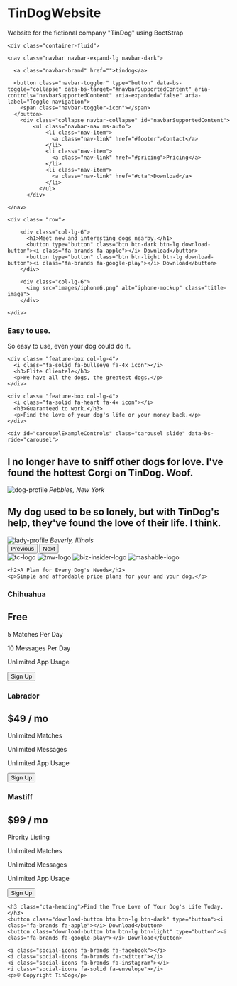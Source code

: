 # TinDogWebsite
Website for the fictional company "TinDog" using BootStrap
<!DOCTYPE html>
<html>

<head>
  <meta charset="utf-8">
  <title>TinDog</title>
  <!-- Google Fonts -->
  <link rel="preconnect" href="https://fonts.googleapis.com">
  <link rel="preconnect" href="https://fonts.gstatic.com" crossorigin>
  <link href="https://fonts.googleapis.com/css2?family=Montserrat&family=Staatliches&family=Titan+One&family=Ubuntu&display=swap" rel="stylesheet">
  <!-- CSS Stylsheets -->
  <link href="https://cdn.jsdelivr.net/npm/bootstrap@5.2.0-beta1/dist/css/bootstrap.min.css" rel="stylesheet" integrity="sha384-0evHe/X+R7YkIZDRvuzKMRqM+OrBnVFBL6DOitfPri4tjfHxaWutUpFmBp4vmVor" crossorigin="anonymous">
  <link rel="stylesheet" href="css/styles.css">
  <!-- FontAwesome -->
  <script src="https://kit.fontawesome.com/2f61c3e057.js" crossorigin="anonymous"></script>
  <!-- BootStrap -->
  <script src="https://cdn.jsdelivr.net/npm/bootstrap@5.2.0-beta1/dist/js/bootstrap.bundle.min.js" integrity="sha384-pprn3073KE6tl6bjs2QrFaJGz5/SUsLqktiwsUTF55Jfv3qYSDhgCecCxMW52nD2" crossorigin="anonymous"></script>
  <script src="https://cdn.jsdelivr.net/npm/@popperjs/core@2.11.5/dist/umd/popper.min.js" integrity="sha384-Xe+8cL9oJa6tN/veChSP7q+mnSPaj5Bcu9mPX5F5xIGE0DVittaqT5lorf0EI7Vk" crossorigin="anonymous"></script>
<script src="https://cdn.jsdelivr.net/npm/bootstrap@5.2.0-beta1/dist/js/bootstrap.min.js" integrity="sha384-kjU+l4N0Yf4ZOJErLsIcvOU2qSb74wXpOhqTvwVx3OElZRweTnQ6d31fXEoRD1Jy" crossorigin="anonymous"></script>
</head>

<body>

  <section id="title">

    <div class="container-fluid">

    <nav class="navbar navbar-expand-lg navbar-dark">

      <a class="navbar-brand" href="">tindog</a>

      <button class="navbar-toggler" type="button" data-bs-toggle="collapse" data-bs-target="#navbarSupportedContent" aria-controls="navbarSupportedContent" aria-expanded="false" aria-label="Toggle navigation">
        <span class="navbar-toggler-icon"></span>
      </button>
        <div class="collapse navbar-collapse" id="navbarSupportedContent">
            <ul class="navbar-nav ms-auto">
                <li class="nav-item">
                  <a class="nav-link" href="#footer">Contact</a>
                </li>
                <li class="nav-item">
                  <a class="nav-link" href="#pricing">Pricing</a>
                </li>
                <li class="nav-item">
                  <a class="nav-link" href="#cta">Download</a>
                </li>
              </ul>
          </div>

    </nav>

    <div class= "row">

        <div class="col-lg-6">
          <h1>Meet new and interesting dogs nearby.</h1>
          <button type="button" class="btn btn-dark btn-lg download-button"><i class="fa-brands fa-apple"></i> Download</button>
          <button type="button" class="btn btn-light btn-lg download-button"><i class="fa-brands fa-google-play"></i> Download</button>
        </div>
        
        <div class="col-lg-6">
          <img src="images/iphone6.png" alt="iphone-mockup" class="title-image">
        </div>

    </div>

</div>
  </section>




  <!-- Features -->

  <section id="features">

  <div class="row">
    <div class= "feature-box col-lg-4">
      <i class="fa-solid fa-circle-check fa-4x icon"></i>
      <h3>Easy to use.</h3>
      <p>So easy to use, even your dog could do it.</p>
    </div>

    <div class= "feature-box col-lg-4">
      <i class="fa-solid fa-bullseye fa-4x icon"></i>
      <h3>Elite Clientele</h3>
      <p>We have all the dogs, the greatest dogs.</p>
    </div>

    <div class= "feature-box col-lg-4">
      <i class="fa-solid fa-heart fa-4x icon"></i>
      <h3>Guaranteed to work.</h3>
      <p>Find the love of your dog's life or your money back.</p>
    </div>
  </div>


  </section>


  <!-- Testimonials -->

  <section id="testimonials">

    <div id="carouselExampleControls" class="carousel slide" data-bs-ride="carousel">
  <div class="carousel-inner">
    <div class="carousel-item active">
      <h2>I no longer have to sniff other dogs for love. I've found the hottest Corgi on TinDog. Woof.</h2>
      <img class="testimonial-image" src="images/dog-img.jpg" alt="dog-profile">
      <em>Pebbles, New York</em>
    </div>
    <div class="carousel-item">
      <h2 class="testimonial-text">My dog used to be so lonely, but with TinDog's help, they've found the love of their life. I think.</h2>
      <img class="testimonial-image" src="images/lady-img.jpg" alt="lady-profile">
      <em>Beverly, Illinois</em>
    </div>
  </div>
  <button class="carousel-control-prev" type="button" data-bs-target="#carouselExampleControls" data-bs-slide="prev">
    <span class="carousel-control-prev-icon" aria-hidden="true"></span>
    <span class="visually-hidden">Previous</span>
  </button>
  <button class="carousel-control-next" type="button" data-bs-target="#carouselExampleControls" data-bs-slide="next">
    <span class="carousel-control-next-icon" aria-hidden="true"></span>
    <span class="visually-hidden">Next</span>
  </button>
</div>



  </section>


  <!-- Press -->

  <section id="press">
    <img class="press-logo" src="images/techcrunch.png" alt="tc-logo">
    <img class="press-logo" src="images/tnw.png" alt="tnw-logo">
    <img class="press-logo" src="images/bizinsider.png" alt="biz-insider-logo">
    <img class="press-logo" src="images/mashable.png" alt="mashable-logo">

  </section>


  <!-- Pricing -->

  <section id="pricing">


    <h2>A Plan for Every Dog's Needs</h2>
    <p>Simple and affordable price plans for your and your dog.</p>

<div class="row text-center">
  <div class="pricing-column col-lg-4 col-md-6">
    <div class="card">
      <div class="card-header">
          <h3>Chihuahua</h3>
      </div>
      <div class="card-body">
        <h2>Free</h2>
        <p>5 Matches Per Day</p>
        <p>10 Messages Per Day</p>
        <p>Unlimited App Usage</p>
        <button class="btn btn-lg btn-block btn-outline-dark"type="button">Sign Up</button>
      </div>
    </div>
  </div>

<div class="pricing-column col-lg-4 col-md-6">
  <div class="card">
    <div class="card-header">
       <h3>Labrador</h3>
    </div>
    <div class="card-body">
      <h2>$49 / mo</h2>
      <p>Unlimited Matches</p>
      <p>Unlimited Messages</p>
      <p>Unlimited App Usage</p>
      <button class="btn btn-lg btn-block btn-dark" type="button">Sign Up</button>
    </div>
  </div>
</div>

<div class="pricing-column col-lg-4 ">
  <div class="card">
    <div class="card-header">
      <h3>Mastiff</h3>
    </div>
    <div class="card-body">
      <h2>$99 / mo</h2>
      <p>Pirority Listing</p>
      <p>Unlimited Matches</p>
      <p>Unlimited Messages</p>
      <p>Unlimited App Usage</p>
      <button class="btn btn-lg btn-block btn-dark" type="button">Sign Up</button>
    </div>
  </div>
</div>


</div>

  </section>


  <!-- Call to Action -->

  <section id="cta">

    <h3 class="cta-heading">Find the True Love of Your Dog's Life Today.</h3>
    <button class="download-button btn btn-lg btn-dark" type="button"><i class="fa-brands fa-apple"></i> Download</button>
    <button class="download-button btn btn-lg btn-light" type="button"><i class="fa-brands fa-google-play"></i> Download</button>

  </section>


  <!-- Footer -->

  <footer id="footer">

    <i class="social-icons fa-brands fa-facebook"></i>
    <i class="social-icons fa-brands fa-twitter"></i>
    <i class="social-icons fa-brands fa-instagram"></i>
    <i class="social-icons fa-solid fa-envelope"></i>
    <p>© Copyright TinDog</p>

  </footer>


</body>

</html>
